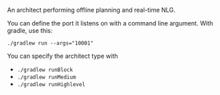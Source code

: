 An architect performing offline planning and real-time NLG.

You can define the port it listens on with a command line argument.
With gradle, use this:

`./gradlew run --args="10001"`

You can specify the architect type with

- `./gradlew runBlock`
- `./gradlew runMedium`
- `./gradlew runHighlevel`

